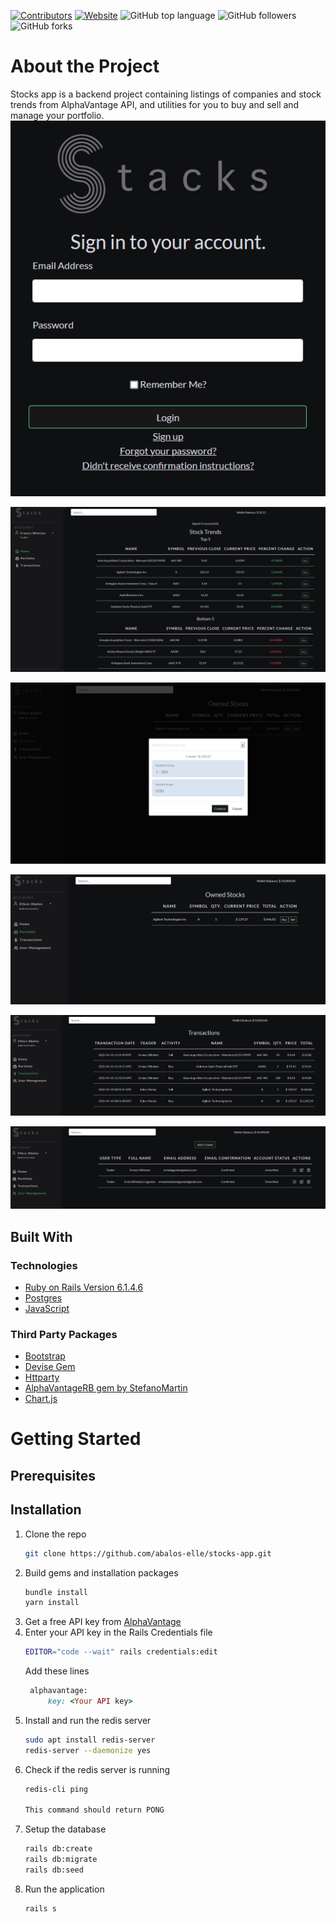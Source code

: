 [![Contributors](https://img.shields.io/github/contributors/abalos-elle/stocks-app?style=for-the-badge)](https://github.com/abalos-elle/stocks-app/graphs/contributors)
[![Website](https://img.shields.io/website?down_message=OFFLINE&style=for-the-badge&up_message=ONLINE&url=https%3A%2F%2Favion-stocks-app.herokuapp.com)](https://avion-stocks-app.herokuapp.com)
![GitHub top language](https://img.shields.io/github/languages/top/abalos-elle/stocks-app?color=red&style=for-the-badge)
![GitHub followers](https://img.shields.io/github/followers/abalos-elle?style=for-the-badge)
![GitHub forks](https://img.shields.io/github/forks/abalos-elle/stocks-app?style=for-the-badge)

# About the Project
Stocks app is a backend project containing listings of companies and stock trends from AlphaVantage API, and utilities for you to buy and sell and manage your portfolio.
![login-screen.png](docs/login%20screen.PNG)

![stock trends.png](docs/stock%20trends.PNG)

![buy-stocks.png](docs/buy%20stocks.PNG)

![portfolio.png](docs/portfolio.PNG)

![transactions.png](docs/transactions.PNG)

![users.png](docs/users.PNG)

## Built With
### Technologies
* [Ruby on Rails Version 6.1.4.6](https://guides.rubyonrails.org/v6.1/)
* [Postgres](www.postgresql.org/)
* [JavaScript](https://www.javascript.com/)
### Third Party Packages
* [Bootstrap](https://getbootstrap.com/)
* [Devise Gem](https://github.com/heartcombo/devise)
* [Httparty](https://github.com/jnunemaker/httparty)
* [AlphaVantageRB gem by StefanoMartin](https://github.com/StefanoMartin/AlphaVantageRB)
* [Chart.js](https://www.chartjs.org/)


# Getting Started
## Prerequisites

## Installation

1. Clone the repo
   ```sh
   git clone https://github.com/abalos-elle/stocks-app.git
   ```
2. Build gems and installation packages
   ```sh
   bundle install
   yarn install
   ```
3. Get a free API key from [AlphaVantage](https://www.alphavantage.co/)
4. Enter your API key in the Rails Credentials file
   ```sh
   EDITOR="code --wait" rails credentials:edit
   ```
   Add these lines
   ```ruby
    alphavantage:
        key: <Your API key>
   ```
5. Install and run the redis server
   ```sh
   sudo apt install redis-server
   redis-server --daemonize yes
    ```
5. Check if the redis server is running
   ```sh
   redis-cli ping

   This command should return PONG
    ```    
6. Setup the database
    ```sh
    rails db:create
    rails db:migrate
    rails db:seed
    ```  
6. Run the application
    ```sh
    rails s
    ```  
